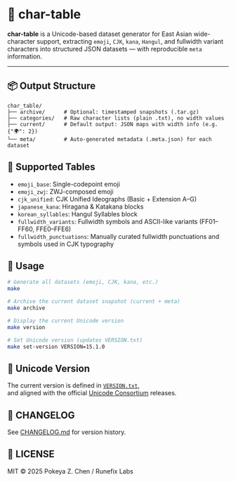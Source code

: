 # 📐 char-table

**char-table** is a Unicode-based dataset generator for East Asian wide-character support, extracting `emoji`, `CJK`, `kana`, `Hangul`, and fullwidth variant characters into structured JSON datasets — with reproducible `meta` information.

---

## 📦 Output Structure

```text
char_table/
├── archive/      # Optional: timestamped snapshots (.tar.gz)
├── categories/   # Raw character lists (plain .txt), no width values
├── current/      # Default output: JSON maps with width info (e.g. {"🌍": 2})
└── meta/         # Auto-generated metadata (.meta.json) for each dataset
```

## 📜 Supported Tables

- `emoji_base`: Single-codepoint emoji
- `emoji_zwj`: ZWJ-composed emoji
- `cjk_unified`: CJK Unified Ideographs (Basic + Extension A–G)
- `japanese_kana`: Hiragana & Katakana blocks
- `korean_syllables`: Hangul Syllables block
- `fullwidth_variants`: Fullwidth symbols and ASCII-like variants (FF01–FF60, FFE0–FFE6)
- `fullwidth_punctuations`: Manually curated fullwidth punctuations and symbols used in CJK typography

## 🚀 Usage

```bash
# Generate all datasets (emoji, CJK, kana, etc.)
make

# Archive the current dataset snapshot (current + meta)
make archive

# Display the current Unicode version
make version

# Set Unicode version (updates VERSION.txt)
make set-version VERSION=15.1.0
```

## 🧾 Unicode Version

The current version is defined in [`VERSION.txt`](./VERSION.txt),  
and aligned with the official [Unicode Consortium](https://home.unicode.org/) releases.

## 📌 CHANGELOG

See [CHANGELOG.md](./CHANGELOG.md) for version history.

## 🪪 LICENSE

MIT © 2025 Pokeya Z. Chen / Runefix Labs

